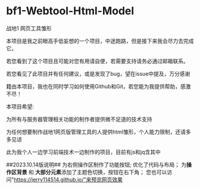 # bf1-Webtool-Html-Model
战地1 网页工具雏形

本项目是我之前眼高手低妄想的一个项目，中途跑路，但是接下来我会尽力去完成它。

若您看到了这个项目且可能对您有用请自便，若需要支持请务必通过邮箱联系。

若您看见了此项目并有任何建议，或是发现了bug，望在issue中提及，万分感谢

籍由本项目，我也在同时学习如何使用Github和Git，若您能为我提供帮助，感激不尽！

本项目希望:

为所有与服务器管理相关功能的制作者提供微不足道的技术支持

为任何想要制作战地1网页版管理工具的人提供html雏形，个人能力限制，还请多多见谅

此为我个人一边学习前端技术一边制作的项目，目前有js和jq含其中

##2023.10.14版说明##
为右侧操作区制作了功能按钮;
优化了代码与布局；
为**操作区背景** 和 **大部分元素**添加了主题色切换，按钮在右下角；
您也可以访问"https://jerry114514.github.io/"来预览网页效果
